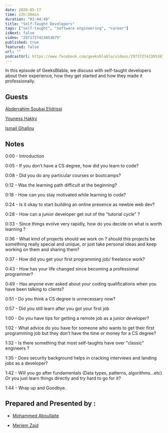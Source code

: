 ```yaml
---
date: 2020-05-17
time: 22h:30min
duration: "01:44:48"
title: "Self-Taught Developers"
tags: ["self-taught", "software engineering", "career"]
isNext: false
video: "2971727423053675"
published: true
featured: false
url: ""
podcastUrl: https://www.facebook.com/geeksblabla/videos/2971727423053675/
---
```


In this episode of GeeksBlabla, we discuss with self-taught developers about their experience, how they get started and how they made it professionally.

## Guests

[Abderrahim Soubai Elidrissi](https://www.facebook.com/zizwar0nline)

[Youness Hakky](https://www.facebook.com/younes.hakky)

[Ismail Ghallou](https://twitter.com/smakosh)

## Notes

0:00 - Introduction

0:05 - If you don’t have a CS degree, how did you learn to code?

0:08 - Did you do any particular courses or bootcamps?

0:12 - Was the learning path difficult at the beginning?

0:18 - How can you stay motivated while learning to code?

0:24 - Is it okay to start building an online presence as newbie web dev?

0:28 - How can a junior developer get out of the "tutorial cycle" ?

0:33 - Since things evolve very rapidly, how do you decide on what is worth learning ?

0:36 - What kind of projects should we work on ? should this projects be something really special and unique, or just take personal ideas and keep working on them and sharing them?

0:37 - How did you get your first programming job/ freelance work?

0:43 - How has your life changed since becoming a professional programmer?

0:49 - Has anyone ever asked about your coding qualifications when you have been talking to clients?

0:51 - Do you think a CS degree is unnecessary now?

0:57 - Did you still learn after you got your first job

1:00 - Do you have tips for getting a remote job as a junior developer?

1:02 - What advice do you have for someone who wants to get their first programming job but they don’t have the time or money for a CS degree?

1:32 - Is there something that most self-taughts have over "classic" engineers ?

1:35 - Does security background helps in cracking interviews and landing jobs as a developer?

1:42 - Will you go after fundamentals (Data types, patterns, algorithms...etc) Or you just learn things directly and try hard to go for it?

1:44 - Wrap up and Goodbye.

## Prepared and Presented by :

- [Mohammed Aboullaite](https://www.facebook.com/aboullaite)

- [Meriem Zaid](https://www.facebook.com/MeriemZaid)
